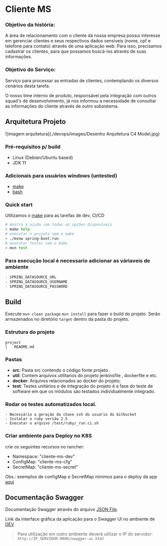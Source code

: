
# Cliente MS
### Objetivo da história:

A área de relacionamento com o cliente da nossa empresa possui interesse em gerenciar clientes e seus respectivos dados sensíveis (nome, cpf e telefone para contato) através de uma aplicação web. Para isso, precisamos cadastrar os clientes, para que possamos buscá-los através de suas informações.

### Objetivo do Serviço:
Serviço para processar as entradas de clientes, contemplando os diversos cenários desta tarefa.

O nosso time interno de produto, responsável pela integração com outros squad's de desenvolvimento, já nos informou a necessidade de consultar as informações do cliente através de outro subsistema.

## Arquitetura Projeto

![imagem arquitetura](./devops/images/Desenho Arquitetura C4 Model.jpg)
### Pré-requisitos p/ build
- Linux (Debian/Ubuntu based)
- JDK 11

### Adicionais para usuários windows (untested)
- [make](https://chocolatey.org/packages/make)
- [bash](https://gitforwindows.org)

### Quick start
Utilizamos o [make](https://www.gnu.org/software/make) para as tarefas de dev, CI/CD
```sh
# mostra a ajuda com todas as opções disponíveis
> make help
# executar o projeto sem o make 
> ./mvnw spring-boot:run
# executar testes sem o make 
> mvn test
```

### Para execução local é necessario adicionar as váriaveis de ambiente
```sh
- SPRING_DATASOURCE_URL
- SPRING_DATASOURCE_USERNAME
- SPRING_DATASOURCE_PASSWORD
```

## Build

Execute `mvn clean package` `mvn install` para fazer o build do projeto. Serão armazenados no diretório `target` dentro da pasta do projeto.


### Estrutura do projeto

```
project
│   README.md    
 ```   

### Pastas
- **src**: Pasta src contendo o código fonte projeto .
- **util**: Contem arquivos utilitarios do projeto jenkinsfile , dockerfile e etc.
- **docker**: Arquivos relacionados ao docker do projeto;
- **test**: Testes unitários e de integração do projeto é a fase do teste de software em que os módulos são testados individualmente integrado.

### Rodar os testes automatizados local.
    - Necessário a geração da chave ssh do usuario do bitbucket
    - Instalar o ruby versão 2.5
    - Executar o arquivo /test/ruby/_run.ci.sh


### Criar ambiente para Deploy no K8S

crie os seguintes recursos no rancher:

- Namespace: "cliente-ms-dev"
- ConfigMap: "cliente-ms-cfg"
- SecretMap: "cliente-ms-secret"

Obs.: exemplos de configMap e SecretMap mínimos para o deploy da app [aqui](./util/docs/k8s/ap-results-api)

## Documentação Swagger

Documentação Swagger através do arquivo [JSON File](./src/main/resources/swagger/swagger.json).

Link da interface gráfica da aplicação para o Swagger UI no ambiente de [DEV](http://localhost:9080/swagger-ui.html).
> Para utilização em outro ambiente deverá utilizar o IP do servidor: `http://IP_SERVIDOR:9080/swagger-ui.html`